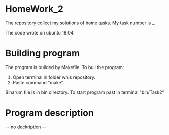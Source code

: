 # HomeWork_2
 
The repository collect my solutions of home tasks. My task number is _.

The code wrote on ubuntu 18.04.

# Building program

The program is builded by Makefile.
To buil the program:
1. Open terminal in folder whis repository.
2. Paste command "make".

Binarum file is in bin directory. To start program past in terminal "bin/Task2"

# Program description
-- no deckription --

